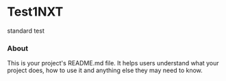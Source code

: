 Test1NXT
========

standard test

### About

This is your project's README.md file. It helps users understand what your
project does, how to use it and anything else they may need to know.
